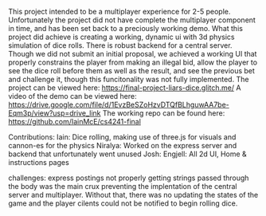 This project intended to be a multiplayer experience for 2-5 people. Unfortunately the project did not have complete the multiplayer component in time, and has been set back to a preciously working demo.
What this project did achieve is creating a working, dynamic ui with 3d physics simulation of dice rolls. There is robust backend for a central server.
Though we did not submit an initial proposal, we achieved a working UI that properly constrains the player from making an illegal bid, allow the player to see the dice roll before them as well as the result, and see the previous bet and challenge it, though this funcitonality was not fully implemented.
The project can be viewed here: https://final-project-liars-dice.glitch.me/
A video of the demo can be viewed here: https://drive.google.com/file/d/1EvzBeSZoHzvDTQfBLhguwAA7be-Eqm3p/view?usp=drive_link
The working repo can be found here: https://github.com/IainMcE/cs4241-final

Contributions:
Iain: Dice rolling, making use of three.js for visuals and cannon-es for the physics
Niralya: Worked on the express server and backend that unfortunately went unused
Josh: 
Engjell: All 2d UI, Home & instructions pages

challenges: express postings not properly getting strings passed through the body was the main crux preventing the implentation of the central server and multiplayer. Without that, there was no updating the states of the game and the player cilents could not be notified to begin rolling dice.
